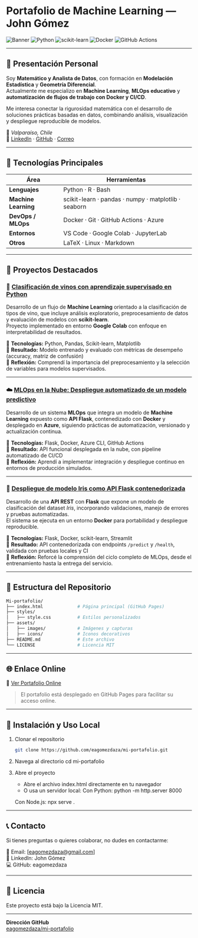 # Portafolio de Machine Learning — John Gómez

![Banner](https://img.shields.io/badge/PORTAFOLIO%20MACHINE%20LEARNING-4CAF50?style=for-the-badge&logo=github&logoColor=white)
![Python](https://img.shields.io/badge/Python-3776AB?style=for-the-badge&logo=python&logoColor=ffdd54)
![scikit-learn](https://img.shields.io/badge/scikit--learn-F7931E?style=for-the-badge&logo=scikit-learn&logoColor=white)
![Docker](https://img.shields.io/badge/Docker-2496ED?style=for-the-badge&logo=docker&logoColor=white)
![GitHub Actions](https://img.shields.io/badge/CI/CD-2088FF?style=for-the-badge&logo=githubactions&logoColor=white)

---

## 👤 Presentación Personal

Soy **Matemático y Analista de Datos**, con formación en **Modelación Estadística** y **Geometría Diferencial**.  
Actualmente me especializo en **Machine Learning**, **MLOps educativo** y **automatización de flujos de trabajo con Docker y CI/CD**.

Me interesa conectar la rigurosidad matemática con el desarrollo de soluciones prácticas basadas en datos, combinando análisis, visualización y despliegue reproducible de modelos.

📍 *Valparaíso, Chile*  
🔗 [LinkedIn](https://www.linkedin.com/in/eagomezdaza/) · [GitHub](https://github.com/eagomezdaza) · [Correo](mailto:eagomezdaza@gmail.com)

---
## 🚀 Tecnologías Principales

| Área | Herramientas |
|------|---------------|
| **Lenguajes** | Python · R · Bash |
| **Machine Learning** | scikit-learn · pandas · numpy · matplotlib · seaborn |
| **DevOps / MLOps** | Docker · Git · GitHub Actions · Azure |
| **Entornos** | VS Code · Google Colab · JupyterLab |
| **Otros** | LaTeX · Linux · Markdown |

---

## 📂 Proyectos Destacados

### 🍷 [Clasificación de vinos con aprendizaje supervisado en Python](https://github.com/eagomezdaza/proyecto-wine)
Desarrollo de un flujo de **Machine Learning** orientado a la clasificación de tipos de vino, que incluye análisis exploratorio, preprocesamiento de datos y evaluación de modelos con **scikit-learn**.  
Proyecto implementado en entorno **Google Colab** con enfoque en interpretabilidad de resultados.

🔹 **Tecnologías:** Python, Pandas, Scikit-learn, Matplotlib  
🔹 **Resultado:** Modelo entrenado y evaluado con métricas de desempeño (accuracy, matriz de confusión)  
🔹 **Reflexión:** Comprendí la importancia del preprocesamiento y la selección de variables para modelos supervisados.

---

### ☁️ [MLOps en la Nube: Despliegue automatizado de un modelo predictivo](https://github.com/eagomezdaza/Mod10-Evaluacion_Modular)
Desarrollo de un sistema **MLOps** que integra un modelo de **Machine Learning** expuesto como **API Flask**, contenedizado con **Docker** y desplegado en **Azure**, siguiendo prácticas de automatización, versionado y actualización continua.

🔹 **Tecnologías:** Flask, Docker, Azure CLI, GitHub Actions  
🔹 **Resultado:** API funcional desplegada en la nube, con pipeline automatizado de CI/CD  
🔹 **Reflexión:** Aprendí a implementar integración y despliegue continuo en entornos de producción simulados.

---

### 🌸 [Despliegue de modelo Iris como API Flask contenedorizada](https://github.com/eagomezdaza/iris-flask-docker-api)
Desarrollo de una **API REST** con **Flask** que expone un modelo de clasificación del dataset *Iris*, incorporando validaciones, manejo de errores y pruebas automatizadas.  
El sistema se ejecuta en un entorno **Docker** para portabilidad y despliegue reproducible.

🔹 **Tecnologías:** Flask, Docker, scikit-learn, Streamlit  
🔹 **Resultado:** API contenedorizada con endpoints `/predict` y `/health`, validada con pruebas locales y CI  
🔹 **Reflexión:** Reforcé la comprensión del ciclo completo de MLOps, desde el entrenamiento hasta la entrega del servicio.

---

## 🧰 Estructura del Repositorio

```bash
Mi-portafolio/
├── index.html             # Página principal (GitHub Pages)
├── styles/
│   ├── style.css          # Estilos personalizados
├── assets/
│   ├── images/            # Imágenes y capturas
│   ├── icons/             # Iconos decorativos
├── README.md              # Este archivo
└── LICENSE                # Licencia MIT
```

---


## 🌐 Enlace Online
🔗 [Ver Portafolio Online](https://eagomezdaza.github.io/Mi-portafolio/)


> El portafolio está desplegado en GitHub Pages para facilitar su acceso online.

---

## 🚀 Instalación y Uso Local

1. Clonar el repositorio  
   ```bash
   git clone https://github.com/eagomezdaza/mi-portafolio.git
   ```

2. Navega al directorio
   cd mi-portafolio

3. Abre el proyecto
   - Abre el archivo index.html directamente en tu navegador  
   - O usa un servidor local:
   Con Python:
   python -m http.server 8000

   Con Node.js:
   npx serve .

---------------------------------------

## 📞 Contacto

Si tienes preguntas o quieres colaborar, no dudes en contactarme:

📧 Email: [eagomezdaza@gmail.com]  
💼 LinkedIn: John Gómez  
💻 GitHub: eagomezdaza  

---------------------------------------

## 📄 Licencia

Este proyecto está bajo la Licencia MIT.

---

**Dirección GitHub**  
[eagomezdaza/mi-portafolio](https://github.com/eagomezdaza/mi-portafolio)
   
